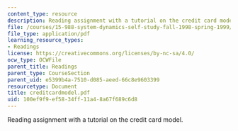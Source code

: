 ```yaml
---
content_type: resource
description: Reading assignment with a tutorial on the credit card model.
file: /courses/15-988-system-dynamics-self-study-fall-1998-spring-1999/100ef9f9ef5834ff11a48a67f689c6d8_creditcardmodel.pdf
file_type: application/pdf
learning_resource_types:
- Readings
license: https://creativecommons.org/licenses/by-nc-sa/4.0/
ocw_type: OCWFile
parent_title: Readings
parent_type: CourseSection
parent_uid: e5399b4a-7510-d085-aeed-66c8e9603399
resourcetype: Document
title: creditcardmodel.pdf
uid: 100ef9f9-ef58-34ff-11a4-8a67f689c6d8
---
```

Reading assignment with a tutorial on the credit card model.